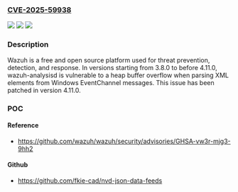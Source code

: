 ### [CVE-2025-59938](https://cve.mitre.org/cgi-bin/cvename.cgi?name=CVE-2025-59938)
![](https://img.shields.io/static/v1?label=Product&message=wazuh&color=blue)
![](https://img.shields.io/static/v1?label=Version&message=%3E%3D%203.8.0%2C%20%3C%204.11.0%20&color=brightgreen)
![](https://img.shields.io/static/v1?label=Vulnerability&message=CWE-122%3A%20Heap-based%20Buffer%20Overflow&color=brightgreen)

### Description

Wazuh is a free and open source platform used for threat prevention, detection, and response. In versions starting from 3.8.0 to before 4.11.0, wazuh-analysisd is vulnerable to a heap buffer overflow when parsing XML elements from Windows EventChannel messages. This issue has been patched in version 4.11.0.

### POC

#### Reference
- https://github.com/wazuh/wazuh/security/advisories/GHSA-vw3r-mjg3-9hh2

#### Github
- https://github.com/fkie-cad/nvd-json-data-feeds

